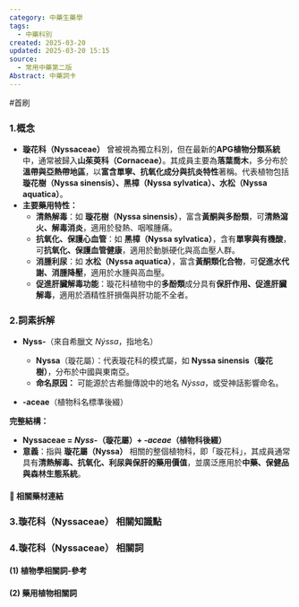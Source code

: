 ```yaml
---
category: 中藥生藥學
tags:
  - 中藥科別
created: 2025-03-20
updated: 2025-03-20 15:15
source:
  - 常用中藥第二版
Abstract: 中藥詞卡
---
```

#首刷
### 1.概念
- **璇花科（Nyssaceae）** 曾被視為獨立科別，但在最新的**APG植物分類系統**中，通常被歸入**山茱萸科（Cornaceae）**。其成員主要為**落葉喬木**，多分布於**溫帶與亞熱帶地區**，以**富含單寧、抗氧化成分與抗炎特性**著稱。代表植物包括 **璇花樹（Nyssa sinensis）、黑樟（Nyssa sylvatica）、水松（Nyssa aquatica）**。  
- **主要藥用特性：**  
  - **清熱解毒**：如 **璇花樹（Nyssa sinensis）**，富含**黃酮與多酚類**，可**清熱瀉火、解毒消炎**，適用於發熱、咽喉腫痛。  
  - **抗氧化、保護心血管**：如 **黑樟（Nyssa sylvatica）**，含有**單寧與有機酸**，可**抗氧化、保護血管健康**，適用於動脈硬化與高血壓人群。  
  - **消腫利尿**：如 **水松（Nyssa aquatica）**，富含**黃酮類化合物**，可**促進水代謝、消腫降壓**，適用於水腫與高血壓。  
  - **促進肝臟解毒功能**：璇花科植物中的**多酚類**成分具有**保肝作用、促進肝臟解毒**，適用於酒精性肝損傷與肝功能不全者。 

### 2.詞素拆解
- **Nyss-**（來自希臘文 *Nýssa*，指地名）  
  - **Nyssa**（璇花屬）：代表璇花科的模式屬，如 **Nyssa sinensis（璇花樹）**，分布於中國與東南亞。  
  - **命名原因：** 可能源於古希臘傳說中的地名 *Nýssa*，或受神話影響命名。  

- **-aceae**（植物科名標準後綴）  

**完整結構：**
- **Nyssaceae = *Nyss-*（璇花屬）+ *-aceae*（植物科後綴）**  
- **意義**：指與 **璇花屬（Nyssa）** 相關的整個植物科，即「璇花科」，其成員通常具有**清熱解毒、抗氧化、利尿與保肝的藥用價值**，並廣泛應用於**中藥、保健品與森林生態系統**。  

#### 📌 相關藥材連結




### 3.璇花科（Nyssaceae） 相關知識點



### 4.璇花科（Nyssaceae） 相關詞
#### (1) 植物學相關詞-參考




#### (2) 藥用植物相關詞

